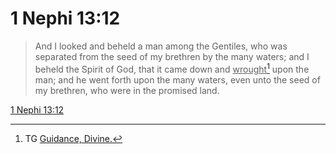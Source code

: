 # 1 Nephi 13:12

> And I looked and beheld a man among the Gentiles, who was separated from the seed of my brethren by the many waters; and I beheld the Spirit of God, that it came down and <u>wrought</u>[^a] upon the man; and he went forth upon the many waters, even unto the seed of my brethren, who were in the promised land.

[1 Nephi 13:12](https://www.churchofjesuschrist.org/study/scriptures/bofm/1-ne/13?lang=eng&id=p12#p12)


[^a]: TG [Guidance, Divine.](https://www.churchofjesuschrist.org/study/scriptures/tg/guidance-divine?lang=eng)
